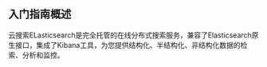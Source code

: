 ## 入门指南概述
云搜索ELasticsearch是完全托管的在线分布式搜索服务，兼容了Elasticsearch原生接口，集成了Kibana工具，为您提供结构化、半结构化、非结构化数据的检索、分析和监控。
